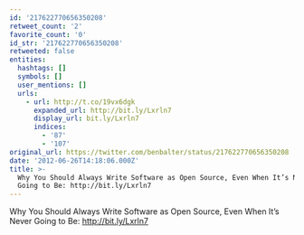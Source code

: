 ```yaml
---
id: '217622770656350208'
retweet_count: '2'
favorite_count: '0'
id_str: '217622770656350208'
retweeted: false
entities:
  hashtags: []
  symbols: []
  user_mentions: []
  urls:
    - url: http://t.co/19vx6dgk
      expanded_url: http://bit.ly/Lxrln7
      display_url: bit.ly/Lxrln7
      indices:
        - '87'
        - '107'
original_url: https://twitter.com/benbalter/status/217622770656350208
date: '2012-06-26T14:18:06.000Z'
title: >-
  Why You Should Always Write Software as Open Source, Even When It’s Never
  Going to Be: http://bit.ly/Lxrln7
---
```


Why You Should Always Write Software as Open Source, Even When It’s Never Going to Be: http://bit.ly/Lxrln7